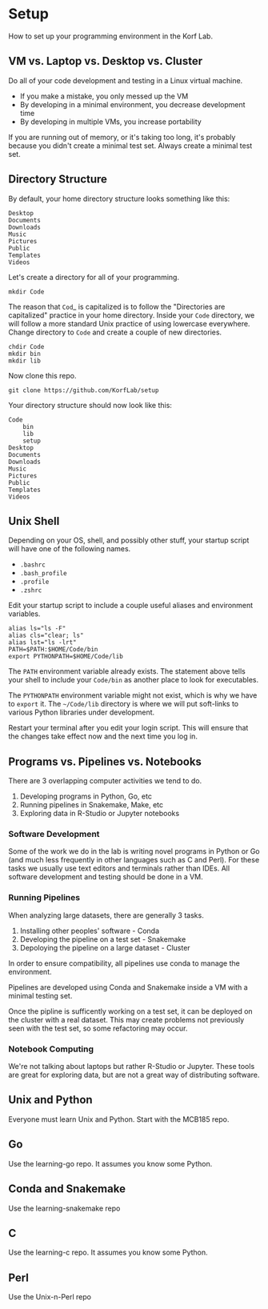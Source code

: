 Setup
=====

How to set up your programming environment in the Korf Lab.

## VM vs. Laptop vs. Desktop vs. Cluster ##

Do all of your code development and testing in a Linux virtual machine.

+ If you make a mistake, you only messed up the VM
+ By developing in a minimal environment, you decrease development time
+ By developing in multiple VMs, you increase portability

If you are running out of memory, or it's taking too long, it's probably because
you didn't create a minimal test set. Always create a minimal test set.

## Directory Structure ##

By default, your home directory structure looks something like this:

	Desktop
	Documents
	Downloads
	Music
	Pictures
	Public
	Templates
	Videos

Let's create a directory for all of your programming.

	mkdir Code

The reason that `Cod`_ is capitalized is to follow the "Directories are
capitalized" practice in your home directory. Inside your `Code` directory, we
will follow a more standard Unix practice of using lowercase everywhere. Change
directory to `Code` and create a couple of new directories.

	chdir Code
	mkdir bin
	mkdir lib

Now clone this repo.

	git clone https://github.com/KorfLab/setup

Your directory structure should now look like this:

	Code
		bin
		lib
		setup
	Desktop
	Documents
	Downloads
	Music
	Pictures
	Public
	Templates
	Videos

## Unix Shell ##

Depending on your OS, shell, and possibly other stuff, your startup script will
have one of the following names.

+ `.bashrc`
+ `.bash_profile`
+ `.profile`
+ `.zshrc`

Edit your startup script to include a couple useful aliases and environment
variables.

	alias ls="ls -F"
	alias cls="clear; ls"
	alias lst="ls -lrt"
	PATH=$PATH:$HOME/Code/bin
	export PYTHONPATH=$HOME/Code/lib

The `PATH` environment variable already exists. The statement above tells your
shell to include your `Code/bin` as another place to look for executables.

The `PYTHONPATH` environment variable might not exist, which is why we have to
`export` it. The `~/Code/lib` directory is where we will put soft-links to
various Python libraries under development.

Restart your terminal after you edit your login script. This will ensure that
the changes take effect now and the next time you log in.

## Programs vs. Pipelines vs. Notebooks ##

There are 3 overlapping computer activities we tend to do.

1. Developing programs in Python, Go, etc
2. Running pipelines in Snakemake, Make, etc
3. Exploring data in R-Studio or Jupyter notebooks

### Software Development ###

Some of the work we do in the lab is writing novel programs in Python or Go (and
much less frequently in other languages such as C and Perl). For these tasks we
usually use text editors and terminals rather than IDEs. All software
development and testing should be done in a VM.

### Running Pipelines ###

When analyzing large datasets, there are generally 3 tasks.

1. Installing other peoples' software - Conda
2. Developing the pipeline on a test set - Snakemake
3. Depoloying the pipeline on a large dataset - Cluster

In order to ensure compatibility, all pipelines use conda to manage the
environment.

Pipelines are developed using Conda and Snakemake inside a VM with a minimal
testing set.

Once the pipline is sufficently working on a test set, it can be deployed on the
cluster with a real dataset. This may create problems not previously seen with
the test set, so some refactoring may occur.

### Notebook Computing ###

We're not talking about laptops but rather R-Studio or Jupyter. These tools are
great for exploring data, but are not a great way of distributing software.




## Unix and Python ##

Everyone must learn Unix and Python. Start with the MCB185 repo.

## Go ##

Use the learning-go repo. It assumes you know some Python.

## Conda and Snakemake ##

Use the learning-snakemake repo

## C ##

Use the learning-c repo. It assumes you know some Python.

## Perl ##

Use the Unix-n-Perl repo

